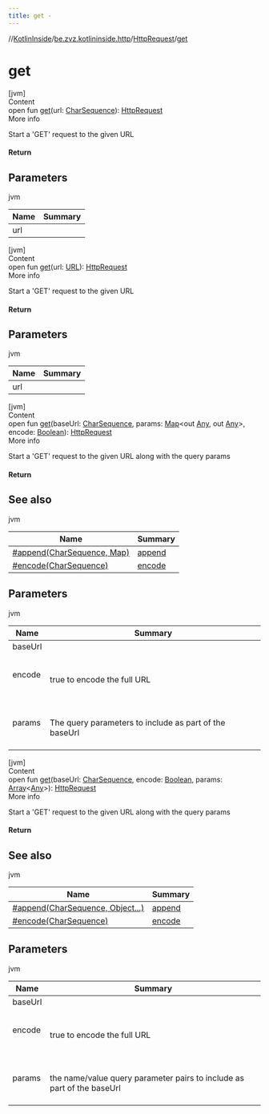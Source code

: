 ```yaml
---
title: get -
---
```

//[KotlinInside](../../index.md)/[be.zvz.kotlininside.http](../index.md)/[HttpRequest](index.md)/[get](get.md)



# get  
[jvm]  
Content  
open fun [get](get.md)(url: [CharSequence](https://docs.oracle.com/javase/7/docs/api/java/lang/CharSequence.html)): [HttpRequest](index.md)  
More info  


Start a 'GET' request to the given URL



#### Return  


## Parameters  
  
jvm  
  
|  Name|  Summary| 
|---|---|
| <a name="be.zvz.kotlininside.http/HttpRequest/get/#java.lang.CharSequence/PointingToDeclaration/"></a>url| <a name="be.zvz.kotlininside.http/HttpRequest/get/#java.lang.CharSequence/PointingToDeclaration/"></a>
  
  


[jvm]  
Content  
open fun [get](get.md)(url: [URL](https://docs.oracle.com/javase/7/docs/api/java/net/URL.html)): [HttpRequest](index.md)  
More info  


Start a 'GET' request to the given URL



#### Return  


## Parameters  
  
jvm  
  
|  Name|  Summary| 
|---|---|
| <a name="be.zvz.kotlininside.http/HttpRequest/get/#java.net.URL/PointingToDeclaration/"></a>url| <a name="be.zvz.kotlininside.http/HttpRequest/get/#java.net.URL/PointingToDeclaration/"></a>
  
  


[jvm]  
Content  
open fun [get](get.md)(baseUrl: [CharSequence](https://docs.oracle.com/javase/7/docs/api/java/lang/CharSequence.html), params: [Map](https://docs.oracle.com/javase/7/docs/api/java/util/Map.html)<out [Any](https://kotlinlang.org/api/latest/jvm/stdlib/kotlin/-any/index.html), out [Any](https://kotlinlang.org/api/latest/jvm/stdlib/kotlin/-any/index.html)>, encode: [Boolean](https://kotlinlang.org/api/latest/jvm/stdlib/kotlin/-boolean/index.html)): [HttpRequest](index.md)  
More info  


Start a 'GET' request to the given URL along with the query params



#### Return  


## See also  
  
jvm  
  
|  Name|  Summary| 
|---|---|
| <a name="be.zvz.kotlininside.http/HttpRequest/get/#java.lang.CharSequence#java.util.Map<?,?>#boolean/PointingToDeclaration/"></a>[#append(CharSequence, Map)](append.md)| <a name="be.zvz.kotlininside.http/HttpRequest/get/#java.lang.CharSequence#java.util.Map<?,?>#boolean/PointingToDeclaration/"></a>[append](append.md)
| <a name="be.zvz.kotlininside.http/HttpRequest/get/#java.lang.CharSequence#java.util.Map<?,?>#boolean/PointingToDeclaration/"></a>[#encode(CharSequence)](encode.md)| <a name="be.zvz.kotlininside.http/HttpRequest/get/#java.lang.CharSequence#java.util.Map<?,?>#boolean/PointingToDeclaration/"></a>[encode](encode.md)
  


## Parameters  
  
jvm  
  
|  Name|  Summary| 
|---|---|
| <a name="be.zvz.kotlininside.http/HttpRequest/get/#java.lang.CharSequence#java.util.Map<?,?>#boolean/PointingToDeclaration/"></a>baseUrl| <a name="be.zvz.kotlininside.http/HttpRequest/get/#java.lang.CharSequence#java.util.Map<?,?>#boolean/PointingToDeclaration/"></a>
| <a name="be.zvz.kotlininside.http/HttpRequest/get/#java.lang.CharSequence#java.util.Map<?,?>#boolean/PointingToDeclaration/"></a>encode| <a name="be.zvz.kotlininside.http/HttpRequest/get/#java.lang.CharSequence#java.util.Map<?,?>#boolean/PointingToDeclaration/"></a><br><br>true to encode the full URL<br><br>
| <a name="be.zvz.kotlininside.http/HttpRequest/get/#java.lang.CharSequence#java.util.Map<?,?>#boolean/PointingToDeclaration/"></a>params| <a name="be.zvz.kotlininside.http/HttpRequest/get/#java.lang.CharSequence#java.util.Map<?,?>#boolean/PointingToDeclaration/"></a><br><br>The query parameters to include as part of the baseUrl<br><br>
  
  


[jvm]  
Content  
open fun [get](get.md)(baseUrl: [CharSequence](https://docs.oracle.com/javase/7/docs/api/java/lang/CharSequence.html), encode: [Boolean](https://kotlinlang.org/api/latest/jvm/stdlib/kotlin/-boolean/index.html), params: [Array](https://kotlinlang.org/api/latest/jvm/stdlib/kotlin/-array/index.html)<[Any](https://kotlinlang.org/api/latest/jvm/stdlib/kotlin/-any/index.html)>): [HttpRequest](index.md)  
More info  


Start a 'GET' request to the given URL along with the query params



#### Return  


## See also  
  
jvm  
  
|  Name|  Summary| 
|---|---|
| <a name="be.zvz.kotlininside.http/HttpRequest/get/#java.lang.CharSequence#boolean#java.lang.Object.../PointingToDeclaration/"></a>[#append(CharSequence, Object...)](append.md)| <a name="be.zvz.kotlininside.http/HttpRequest/get/#java.lang.CharSequence#boolean#java.lang.Object.../PointingToDeclaration/"></a>[append](append.md)
| <a name="be.zvz.kotlininside.http/HttpRequest/get/#java.lang.CharSequence#boolean#java.lang.Object.../PointingToDeclaration/"></a>[#encode(CharSequence)](encode.md)| <a name="be.zvz.kotlininside.http/HttpRequest/get/#java.lang.CharSequence#boolean#java.lang.Object.../PointingToDeclaration/"></a>[encode](encode.md)
  


## Parameters  
  
jvm  
  
|  Name|  Summary| 
|---|---|
| <a name="be.zvz.kotlininside.http/HttpRequest/get/#java.lang.CharSequence#boolean#java.lang.Object.../PointingToDeclaration/"></a>baseUrl| <a name="be.zvz.kotlininside.http/HttpRequest/get/#java.lang.CharSequence#boolean#java.lang.Object.../PointingToDeclaration/"></a>
| <a name="be.zvz.kotlininside.http/HttpRequest/get/#java.lang.CharSequence#boolean#java.lang.Object.../PointingToDeclaration/"></a>encode| <a name="be.zvz.kotlininside.http/HttpRequest/get/#java.lang.CharSequence#boolean#java.lang.Object.../PointingToDeclaration/"></a><br><br>true to encode the full URL<br><br>
| <a name="be.zvz.kotlininside.http/HttpRequest/get/#java.lang.CharSequence#boolean#java.lang.Object.../PointingToDeclaration/"></a>params| <a name="be.zvz.kotlininside.http/HttpRequest/get/#java.lang.CharSequence#boolean#java.lang.Object.../PointingToDeclaration/"></a><br><br>the name/value query parameter pairs to include as part of the baseUrl<br><br>
  
  



